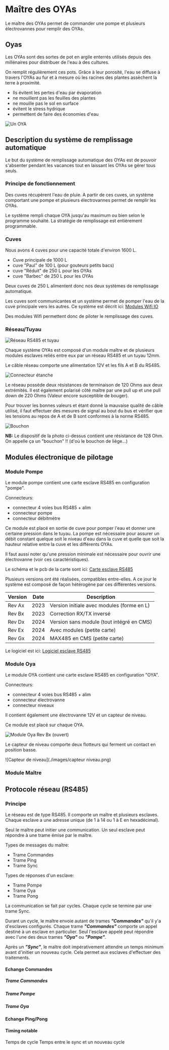 # Maître des OYAsLe maître des OYAs permet de commander une pompe et plusieurs électrovannes pour remplir des OYAs.## OyasLes OYAs sont des sortes de pot en argile enterrés utilisés depuis des millénaires pour distribuer de l'eau à des cultures.On remplit régulièrement ces pots. Grâce à leur porosité, l'eau se diffuse à travers l'OYAs au fur et à mesure où les racines des plantes assèchent la terre à proximité.- Ils évitent les pertes d'eau par évaporation- ne mouillent pas les feuilles des plantes- ne mouille pas le sol en surface- évitent le stress hydrique- permettent de faire des économies d'eau![Un OYA](./images/un_oya.png)## Description du système de remplissage automatiqueLe but du système de remplissage automatique des OYAs est de pouvoir s'absenter pendant les vacances tout en laissant les OYAs se gérer tous seuls.### Principe de fonctionnementDes cuves récupèrent l'eau de pluie. A partir de ces cuves, un système comportant une pompe et plusieurs électrovannes permet de remplir les OYAs.Le système rempli chaque OYA jusqu'au maximum ou bien selon le programme souhaité. La stratégie de remplissage est entièrement programmable.### CuvesNous avons 4 cuves pour une capacité totale d'environ 1600 L.- Cuve principale de 1000 L- cuve  "Paul" de 100 L (pour gouteurs petits bacs)- cuve "Réduit" de 250 L pour les OYAs- cuve "Barbec" de 250 L pour les OYAsDeux cuves de 250 L alimentent donc nos deux systèmes de remplissage automatique.Les cuves sont communicantes et un système permet de pomper l'eau de la cuve principale vers les autres. Ce système est décrit ici: [Modules Wifi IO](..\jard_wemos)Des modules Wifi permettent donc de piloter le remplissage des cuves.### Réseau/Tuyau![Réseau RS485 et tuyau](./images/reseau.png)Chaque système OYAs est composé d'un module maître et de plusieurs modules esclaves reliés entre eux par un réseau RS485 et un tuyau 12mm.Le câble réseau comporte une alimentation 12V et les fils A et B du RS485.![Connecteur étanche](./images/connecteur.png)Le réseau possède deux résistances de terminaison de 120 Ohms aux deux extrémités. Il est également polarisé côté maître par une pull up et une pull down de 220 Ohms (Valeur encore susceptible de bouger).Pour trouver les bonnes valeurs et étant donné la mauvaise qualité de câble utilisé, il faut effectuer des mesures de signal au bout du bus et vérifier que les tensions au repos de A et de B sont conformes à la norme RS485. ![Bouchon](./images/bouchon.png)__NB:__ Le dispositif de la photo ci-dessus contient une résistance de 128 Ohm. On appelle ça un "bouchon" !! (d'où le bouchon de liège...)## Modules électronique de pilotage### Module PompeLe module pompe contient une carte esclave RS485 en configuration "pompe".Connecteurs:- connecteur 4 voies bus RS485 + alim- connecteur pompe- connecteur débitmètreCe module est placé en sortie de cuve pour pomper l'eau et donner une certaine pression dans le tuyau. La pompe est nécessaire pour assurer un débit constant quelque soit le niveau d'eau dans la cuve et quelle que soit la hauteur relative entre la cuve et les différents OYAs.Il faut aussi noter qu'une pression minimale est nécessaire pour ouvrir une électrovanne (voir ces caractéristiques).Le schéma et le pcb de la carte sont ici: [Carte esclave RS485](..\jard_485_slave\board)Plusieurs versions ont été réalisées, compatibles entre-elles. A ce jour le système est composé de façon hétérogène par ces différentes versions.Version | Date | Description-- | -- | --Rev Ax | 2023 | Version initiale avec modules (forme en L)Rev Bx | 2023 | Correction RX/TX inverséRev Dx | 2024 | Version sans module (tout intégré en CMS)Rev Ex | 2024 | Avec modules (petite carte)Rev Gx | 2024 | MAX485 en CMS (petite carte)Le logiciel est ici: [Logiciel esclave RS485](..\jard_485_slave\soft)### Module OyaLe module OYA contient une carte esclave RS485 en configuration "OYA".Connecteurs:- connecteur 4 voies bus RS485 + alim- connecteur électrovanne- connecteur niveauxIl contient également une électrovanne 12V et un capteur de niveau.Ce module est placé sur chaque OYA.![Module Oya Rev Bx (ouvert)](./images/mod_oya_revBx.png)Le capteur de niveau comporte deux flotteurs qui ferment un contact en position basse.![Capteur de niveau](./images/capteur niveau.png)### Module Maître## Protocole réseau (RS485)### PrincipeLe réseau est de type RS485. Il comporte un maître et plusieurs esclaves. Chaque esclave a une adresse unique (de 1 à 14 ou 1 à E en hexadécimal).Seul le maître peut initier une communication. Un seul esclave peut répondre à une trame émise par le maître.Types de messages du maître:- Trame Commandes- Trame Ping- Trame SyncTypes de réponses d'un esclave:- Trame Pompe- Trame Oya- Trame PongLa communication se fait par cycles. Chaque cycle se termine par une trame Sync.Durant un cycle, le maître envoie autant de trames __*"Commandes"*__ qu'il y'a d'esclaves configurés. Chaque trame __*"Commandes"*__ comporte un appel destiné à un esclave en particulier. Seul l'esclave appelé peut répondre avec l'une des deux trames __*"Oya"*__ ou __*"Pompe"*__.Après un __*"Sync"*__, le maître doit impérativement attendre un temps minimum avant d'initier un nouveau cycle. Cela permet aux esclaves d'effectuer des traitements.#### Echange Commandes##### Trame Commandes##### Trame Pompe##### Trame Oya#### Echange Ping/Pong#### Timing notableTemps de cycleTemps entre le sync et un nouveau cycle